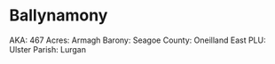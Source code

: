# Ballynamony

AKA: 467
Acres: Armagh
Barony: Seagoe
County: Oneilland East
PLU: Ulster
Parish: Lurgan